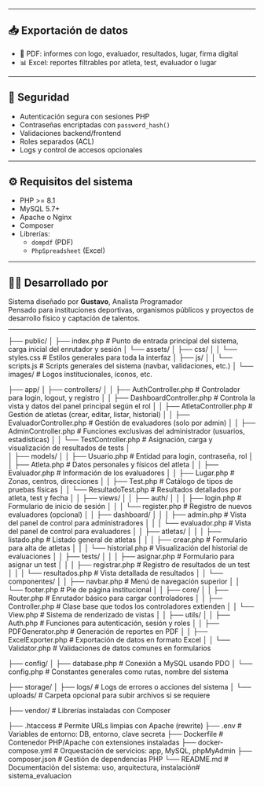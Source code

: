 
---

## 📥 Exportación de datos

- 📄 PDF: informes con logo, evaluador, resultados, lugar, firma digital
- 📊 Excel: reportes filtrables por atleta, test, evaluador o lugar

---

## 🔐 Seguridad

- Autenticación segura con sesiones PHP
- Contraseñas encriptadas con `password_hash()`
- Validaciones backend/frontend
- Roles separados (ACL)
- Logs y control de accesos opcionales

---

## ⚙️ Requisitos del sistema

- PHP >= 8.1
- MySQL 5.7+
- Apache o Nginx
- Composer
- Librerías:
  - `dompdf` (PDF)
  - `PhpSpreadsheet` (Excel)

---

## 🧑‍💻 Desarrollado por

Sistema diseñado por **Gustavo**, Analista Programador  
Pensado para instituciones deportivas, organismos públicos y proyectos de desarrollo físico y captación de talentos.

---
├── public/
│   ├── index.php                  # Punto de entrada principal del sistema, carga inicial del enrutador y sesión
│   └── assets/
│       ├── css/
│       │   └── styles.css         # Estilos generales para toda la interfaz
│       ├── js/
│       │   └── scripts.js         # Scripts generales del sistema (navbar, validaciones, etc.)
│       └── images/                # Logos institucionales, íconos, etc.

├── app/
│   ├── controllers/
│   │   ├── AuthController.php     # Controlador para login, logout, y registro
│   │   ├── DashboardController.php # Controla la vista y datos del panel principal según el rol
│   │   ├── AtletaController.php   # Gestión de atletas (crear, editar, listar, historial)
│   │   ├── EvaluadorController.php # Gestión de evaluadores (solo por admin)
│   │   ├── AdminController.php    # Funciones exclusivas del administrador (usuarios, estadísticas)
│   │   └── TestController.php     # Asignación, carga y visualización de resultados de tests
│   
│   ├── models/
│   │   ├── Usuario.php            # Entidad para login, contraseña, rol
│   │   ├── Atleta.php             # Datos personales y físicos del atleta
│   │   ├── Evaluador.php          # Información de los evaluadores
│   │   ├── Lugar.php              # Zonas, centros, direcciones
│   │   ├── Test.php               # Catálogo de tipos de pruebas físicas
│   │   └── ResultadoTest.php      # Resultados detallados por atleta, test y fecha
│
│   ├── views/
│   │   ├── auth/
│   │   │   ├── login.php          # Formulario de inicio de sesión
│   │   │   └── register.php       # Registro de nuevos evaluadores (opcional)
│   │   ├── dashboard/
│   │   │   ├── admin.php          # Vista del panel de control para administradores
│   │   │   └── evaluador.php      # Vista del panel de control para evaluadores
│   │   ├── atletas/
│   │   │   ├── listado.php        # Listado general de atletas
│   │   │   ├── crear.php          # Formulario para alta de atletas
│   │   │   └── historial.php      # Visualización del historial de evaluaciones
│   │   ├── tests/
│   │   │   ├── asignar.php        # Formulario para asignar un test
│   │   │   ├── registrar.php      # Registro de resultados de un test
│   │   │   └── resultados.php     # Vista detallada de resultados
│   │   └── componentes/
│   │       ├── navbar.php         # Menú de navegación superior
│   │       └── footer.php         # Pie de página institucional
│
│   ├── core/
│   │   ├── Router.php             # Enrutador básico para cargar controladores
│   │   ├── Controller.php         # Clase base que todos los controladores extienden
│   │   └── View.php               # Sistema de renderizado de vistas
│
│   ├── utils/
│   │   ├── Auth.php               # Funciones para autenticación, sesión y roles
│   │   ├── PDFGenerator.php       # Generación de reportes en PDF
│   │   ├── ExcelExporter.php      # Exportación de datos en formato Excel
│   │   └── Validator.php          # Validaciones de datos comunes en formularios

├── config/
│   ├── database.php               # Conexión a MySQL usando PDO
│   └── config.php                 # Constantes generales como rutas, nombre del sistema

├── storage/
│   ├── logs/                      # Logs de errores o acciones del sistema
│   └── uploads/                   # Carpeta opcional para subir archivos si se requiere

├── vendor/                        # Librerías instaladas con Composer

├── .htaccess                      # Permite URLs limpias con Apache (rewrite)
├── .env                           # Variables de entorno: DB, entorno, clave secreta
├── Dockerfile                     # Contenedor PHP/Apache con extensiones instaladas
├── docker-compose.yml             # Orquestación de servicios: app, MySQL, phpMyAdmin
├── composer.json                  # Gestión de dependencias PHP
└── README.md                      # Documentación del sistema: uso, arquitectura, instalación# sistema_evaluacion
